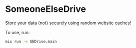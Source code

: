 # SomeoneElseDrive
Store your data (not) securely using random website caches!

To use, run:
```sh
mix run -e SEDrive.main
```

